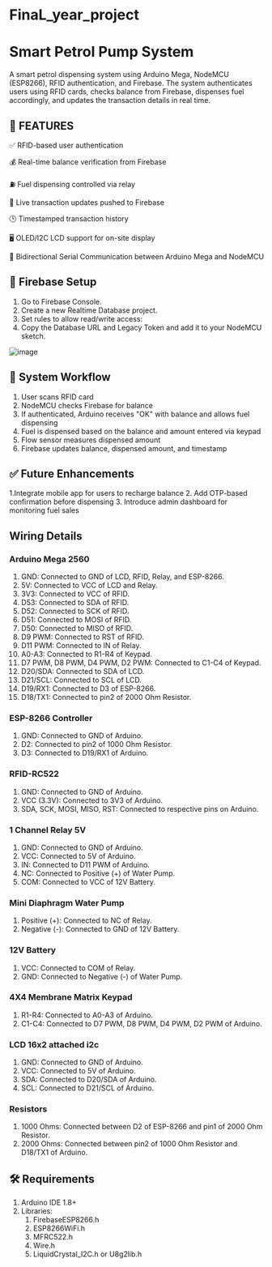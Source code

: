 # FinaL_year_project
# Smart Petrol Pump System
A smart petrol dispensing system using Arduino Mega, NodeMCU (ESP8266), RFID authentication, and Firebase. The system authenticates users using RFID cards, checks balance from Firebase, dispenses fuel accordingly, and updates the transaction details in real time.
## 📌 FEATURES
✅ RFID-based user authentication

💰 Real-time balance verification from Firebase

⛽ Fuel dispensing controlled via relay 

🔁 Live transaction updates pushed to Firebase

🕒 Timestamped transaction history

🖥️ OLED/I2C LCD support for on-site display

🔁 Bidirectional Serial Communication between Arduino Mega and NodeMCU
## 📲 Firebase Setup
1. Go to Firebase Console.
2. Create a new Realtime Database project.
3. Set rules to allow read/write access:
4. Copy the Database URL and Legacy Token and add it to your NodeMCU sketch.

![image](https://github.com/user-attachments/assets/79391657-0afa-44d6-9ab9-d4a39a5ddfa4)

## 🧠 System Workflow
1. User scans RFID card
2. NodeMCU checks Firebase for balance
3. If authenticated, Arduino receives "OK" with balance and allows fuel dispensing
4. Fuel is dispensed based on the balance and amount entered via keypad
5. Flow sensor measures dispensed amount
6. Firebase updates balance, dispensed amount, and timestamp

## ✅ Future Enhancements
1.Integrate mobile app for users to recharge balance
2. Add OTP-based confirmation before dispensing
3. Introduce admin dashboard for monitoring fuel sales

## Wiring Details
### Arduino Mega 2560
1. GND: Connected to GND of LCD, RFID, Relay, and ESP-8266.
2. 5V: Connected to VCC of LCD and Relay.
3. 3V3: Connected to VCC of RFID.
4. D53: Connected to SDA of RFID.
5. D52: Connected to SCK of RFID.
6. D51: Connected to MOSI of RFID.
7. D50: Connected to MISO of RFID.
8. D9 PWM: Connected to RST of RFID.
9. D11 PWM: Connected to IN of Relay.
10. A0-A3: Connected to R1-R4 of Keypad.
11. D7 PWM, D8 PWM, D4 PWM, D2 PWM: Connected to C1-C4 of Keypad.
12. D20/SDA: Connected to SDA of LCD.
13. D21/SCL: Connected to SCL of LCD.
14. D19/RX1: Connected to D3 of ESP-8266.
15. D18/TX1: Connected to pin2 of 2000 Ohm Resistor.
### ESP-8266 Controller
1. GND: Connected to GND of Arduino.
2. D2: Connected to pin2 of 1000 Ohm Resistor.
3. D3: Connected to D19/RX1 of Arduino.
### RFID-RC522
1. GND: Connected to GND of Arduino.
2. VCC (3.3V): Connected to 3V3 of Arduino.
3. SDA, SCK, MOSI, MISO, RST: Connected to respective pins on Arduino.
### 1 Channel Relay 5V
1. GND: Connected to GND of Arduino.
2. VCC: Connected to 5V of Arduino.
3. IN: Connected to D11 PWM of Arduino.
4. NC: Connected to Positive (+) of Water Pump.
5. COM: Connected to VCC of 12V Battery.
### Mini Diaphragm Water Pump
1. Positive (+): Connected to NC of Relay.
2. Negative (-): Connected to GND of 12V Battery.
### 12V Battery
1. VCC: Connected to COM of Relay.
2. GND: Connected to Negative (-) of Water Pump.
### 4X4 Membrane Matrix Keypad
1. R1-R4: Connected to A0-A3 of Arduino.
2. C1-C4: Connected to D7 PWM, D8 PWM, D4 PWM, D2 PWM of Arduino.
### LCD 16x2 attached i2c
1. GND: Connected to GND of Arduino.
2. VCC: Connected to 5V of Arduino.
3. SDA: Connected to D20/SDA of Arduino.
4. SCL: Connected to D21/SCL of Arduino.
### Resistors
1. 1000 Ohms: Connected between D2 of ESP-8266 and pin1 of 2000 Ohm Resistor.
2. 2000 Ohms: Connected between pin2 of 1000 Ohm Resistor and D18/TX1 of Arduino.

## 🛠️ Requirements
1. Arduino IDE 1.8+
2. Libraries:
   1. FirebaseESP8266.h
   2. ESP8266WiFi.h
   3. MFRC522.h
   4. Wire.h
   5. LiquidCrystal_I2C.h or U8g2lib.h
